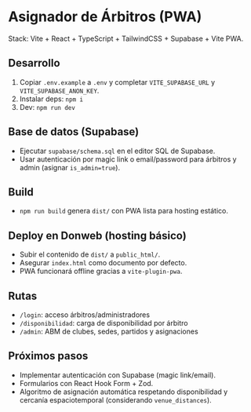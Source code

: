 # Asignador de Árbitros (PWA)

Stack: Vite + React + TypeScript + TailwindCSS + Supabase + Vite PWA.

## Desarrollo

1. Copiar `.env.example` a `.env` y completar `VITE_SUPABASE_URL` y `VITE_SUPABASE_ANON_KEY`.
2. Instalar deps: `npm i`
3. Dev: `npm run dev`

## Base de datos (Supabase)

- Ejecutar `supabase/schema.sql` en el editor SQL de Supabase.
- Usar autenticación por magic link o email/password para árbitros y admin (asignar `is_admin=true`).

## Build

- `npm run build` genera `dist/` con PWA lista para hosting estático.

## Deploy en Donweb (hosting básico)

- Subir el contenido de `dist/` a `public_html/`.
- Asegurar `index.html` como documento por defecto.
- PWA funcionará offline gracias a `vite-plugin-pwa`.

## Rutas

- `/login`: acceso árbitros/administradores
- `/disponibilidad`: carga de disponibilidad por árbitro
- `/admin`: ABM de clubes, sedes, partidos y asignaciones

## Próximos pasos

- Implementar autenticación con Supabase (magic link/email).
- Formularios con React Hook Form + Zod.
- Algoritmo de asignación automática respetando disponibilidad y cercanía espaciotemporal (considerando `venue_distances`).
